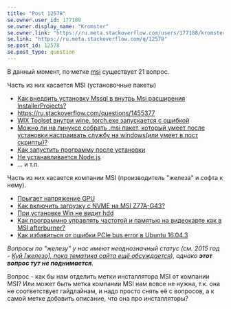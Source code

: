 ```yaml
---
title: "Post 12578"
se.owner.user_id: 177188
se.owner.display_name: "Kromster"
se.owner.link: "https://ru.meta.stackoverflow.com/users/177188/kromster"
se.link: "https://ru.meta.stackoverflow.com/q/12578"
se.post_id: 12578
se.post_type: question
---
```

<p>В данный момент, по метке <a href="https://ru.stackoverflow.com/questions/tagged/msi" class="post-tag" title="показать вопросы с меткой [msi]" aria-label="показать вопросы с меткой [msi]" rel="tag" aria-labelledby="tag-msi-tooltip-container">msi</a> существует 21 вопрос.</p>
<p>Часть из них касается MSI (установочные пакеты)</p>
<ul>
<li><a href="https://ru.stackoverflow.com/questions/1488300">Как внедрить установку Mssql в внутрь Msi расширения InstallerProjects?</a></li>
<li><a href="https://ru.stackoverflow.com/questions/1455377">https://ru.stackoverflow.com/questions/1455377</a></li>
<li><a href="https://ru.stackoverflow.com/questions/1461047">WIX Toolset внутри wine. torch.exe запускается с ошибкой</a></li>
<li><a href="https://ru.stackoverflow.com/questions/1452889">Можно ли на линуксе собрать .msi пакет, который умеет после установки настраивать службу на windows(или умеет в пост скрипты)?</a></li>
<li><a href="https://ru.stackoverflow.com/questions/1448174">Как запустить программу после установки</a></li>
<li><a href="https://ru.stackoverflow.com/questions/1173490">Не устанавливается Node.js</a></li>
<li>... и т.п.</li>
</ul>
<p>Часть из них касается компании MSI (производитель &quot;железа&quot; и софта к нему).</p>
<ul>
<li><a href="https://ru.stackoverflow.com/questions/1513158">Прыгает напряжение GPU</a></li>
<li><a href="https://ru.stackoverflow.com/questions/1144143">Как включить загрузку с NVME на MSI Z77A-G43?</a></li>
<li><a href="https://ru.stackoverflow.com/questions/795905">При установке Win не видит hdd</a></li>
<li><a href="https://ru.stackoverflow.com/questions/753389">Как программно управлять частотой и памятью на видеокарте как в MSI afterburner?</a></li>
<li><a href="https://ru.stackoverflow.com/questions/719653">Как избавиться от ошибки PCIe bus error в Ubuntu 16.04.3</a></li>
</ul>
<p><em>Вопросы по &quot;железу&quot; у нас имеют неоднозначный статус (см. 2015 год -  <a href="https://ru.meta.stackoverflow.com/questions/1291">Куй [железо], пока тематика сайта ещё обсуждается</a>), однако <strong>этот вопрос тут не поднимается</strong>.</em></p>
<p>Вопрос - как бы нам отделить метки инсталлятора MSI от компании MSI? Или может быть метка компании MSI нам вовсе не нужна, т.к. она не соответствует гайдлайнам, и надо просто снять её с вопросов, а к самой метке добавить описание, что она про инсталляторы?</p>
